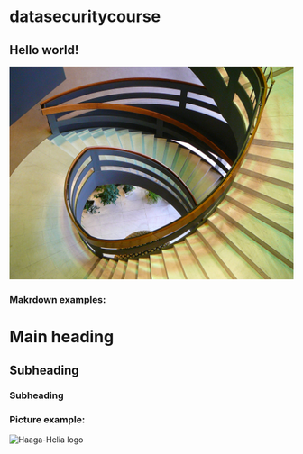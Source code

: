 # datasecuritycourse

## Hello world! 

![alt text](https://github.com/tedar2/datasecuritytest/blob/b8f27a80724f96a56c37fbe2c1ee8632c37d6a0f/prague-conference-center-1056491.jpg)


### Makrdown examples: 

# Main heading 

## Subheading

### Subheading

### Picture example:

![Haaga-Helia logo](https://www.haaga-helia.fi/themes/custom/hh/logo.png)

